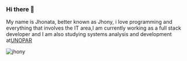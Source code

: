 ### Hi there 👋

My name is Jhonata, better known as Jhony, i love programming and everything that involves the IT area,I am currently working as a full stack developer and I am also studying systems analysis and development at[UNOPAR](http://unopar.br/)

![jhony](https://www.jhonyaraujo.com.br/_nuxt/img/d69f331.webp)
